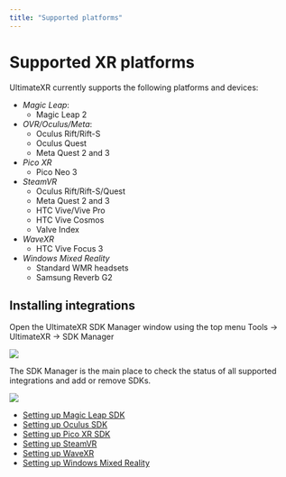 ```yaml
---
title: "Supported platforms"
---
```


# Supported XR platforms

UltimateXR currently supports the following platforms and devices:

- *Magic Leap*:
  - Magic Leap 2
- *OVR/Oculus/Meta*:
  - Oculus Rift/Rift-S
  - Oculus Quest
  - Meta Quest 2 and 3
- *Pico XR*
  - Pico Neo 3
- *SteamVR*
  - Oculus Rift/Rift-S/Quest
  - Meta Quest 2 and 3
  - HTC Vive/Vive Pro
  - HTC Vive Cosmos
  - Valve Index
- *WaveXR*
  - HTC Vive Focus 3
- *Windows Mixed Reality*
  - Standard WMR headsets
  - Samsung Reverb G2

## Installing integrations

Open the UltimateXR SDK Manager window using the top menu Tools -> UltimateXR -> SDK Manager

![](/guides/media/supported-platforms/01SDKManagerOpen.png)
 
The SDK Manager is the main place to check the status of all supported integrations and add or remove SDKs.

![](/guides/media/supported-platforms/02SDKManager.png)
 
- [Setting up Magic Leap SDK](/guides/magicleap)
- [Setting up Oculus SDK](/guides/oculus)
- [Setting up Pico XR SDK](/guides/picoxr)
- [Setting up SteamVR](/guides/steamvr)
- [Setting up WaveXR](/guides/wavexr)
- [Setting up Windows Mixed Reality](/guides/windows-mixed-reality)